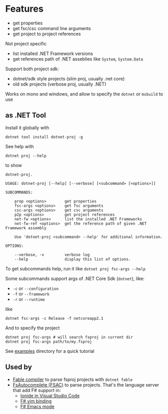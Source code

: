 # Features

- get properties
- get fsc/csc command line arguments
- get project to project references

Not project specific

- list installed .NET Framework versions
- get references path of .NET asseblies like `System`, `System.Data`

Support both project sdk:

- dotnet/sdk style projects (slim proj, usually .net core)
- old sdk projects (verbose proj, usually .NET)


Works on mono and windows, and allow to specify the `dotnet` or `msbuild` to use

## as .NET Tool

Install it globally with

```
dotnet tool install dotnet-proj -g
```

See help with

```
dotnet proj --help
```

to show

```
dotnet-proj.
 
USAGE: dotnet-proj [--help] [--verbose] [<subcommand> [<options>]]

SUBCOMMANDS:

    prop <options>        get properties
    fsc-args <options>    get fsc arguments
    csc-args <options>    get csc arguments
    p2p <options>         get project references
    net-fw <options>      list the installed .NET Frameworks
    net-fw-ref <options>  get the reference path of given .NET Framework assembly

    Use 'dotnet-proj <subcommand> --help' for additional information.

OPTIONS:

    --verbose, -v         verbose log
    --help                display this list of options.
```

To get subcommands help, run it like `dotnet proj fsc-args --help`

Some subcommands support args of .NET Core Sdk (`dotnet`), like:

- `-c` or `--configuration`
- `-f` or `--framework`
- `-r` or `--runtime`

like

```
dotnet fsc-args -c Release -f netcoreapp2.1
```

And to specify the project

```
dotnet proj fsc-args # will search fsproj in current dir
dotnet proj fsc-args path/to/my.fsproj
```

See [examples](https://github.com/enricosada/dotnet-proj-info/tree/master/examples) directory for a quick tutorial

## Used by

- [Fable compiler](https://github.com/fable-compiler/fable) to parse fsproj projects with `dotnet fable`
- [FsAutocomplete (FSAC)](https://github.com/fsharp/FsAutoComplete/) to parse projects. That's the language server that add F# support in:
  - [Ionide in Visual Studio Code](https://github.com/ionide/ionide-vscode-fsharp)
  - [F# vim binding](https://github.com/fsharp/vim-fsharp)
  - [F# Emacs mode](https://github.com/fsharp/emacs-fsharp-mode)
